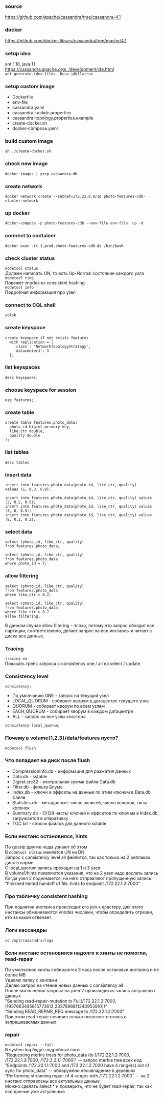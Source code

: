 ### source
https://github.com/apache/cassandra/tree/cassandra-4.1

### docker
https://github.com/docker-library/cassandra/tree/master/4.1

### setup idea
ant 1.10, java 11    
https://cassandra.apache.org/_/development/ide.html  
`ant generate-idea-files -Duse.jdk11=true`

### setup custom image
- Dockerfile
- env-file
- cassandra.yaml
- cassandra-rackdc.properties
- cassandra-topology.properties.example
- create-docker.sh
- docker-compose.yaml

### build custom image
`sh ./create-docker.sh`

### check new image
`docker images | grep cassandra-db`

### create network
`docker network create --subnet=172.22.0.0/16 photo-features-cdb-cluster-network`

### up docker
`docker-compose -p photo-features-cdb --env-file env-file  up -d`

### connect to container
`docker exec -it 1.prod.photo-features-cdb.dc /bin/bash`

### check cluster status
`nodetool status`  
Должен написать UN, то есть Up-Normal состояние каждого узла  
`nodetool ring`  
Покажет vnodes из consistent hashing  
`nodetool info`  
Подробная информация про узел  

### connect to CQL shell
`cqlsh`

### create keyspace
```
create keyspace if not exists features
  with replication = {
    'class': 'NetworkTopologyStrategy',
    'datacenter1': 3
  };
```

### list keyspaces
`desc keyspaces;`

### choose keyspace for session
`use features;`

### create table
```
create table features.photo_data(
  photo_id bigint primary key,
  like_ctr double,
  quality double
);
```

### list tables
`desc tables`

### insert data
```
insert into features.photo_data(photo_id, like_ctr, quality)
values (1, 0.3, 0.8);

insert into features.photo_data(photo_id, like_ctr, quality) values (2, 0.2, 0.5);
insert into features.photo_data(photo_id, like_ctr, quality) values (3, 0, 0.5);
insert into features.photo_data(photo_id, like_ctr, quality) values (8, 0.2, 0.2);
```

### select data
```
select (photo_id, like_ctr, quality)
from features.photo_data;

select (photo_id, like_ctr, quality)
from features.photo_data
where photo_id = 7;
```

### allow filtering
```
select (photo_id, like_ctr, quality) 
from features.photo_data 
where like_ctr > 0.2;

select (photo_id, like_ctr, quality) 
from features.photo_data 
where like_ctr > 0.2 
allow filtering;
```
В данном случае allow filtering - плохо, потому что запрос обходит все партиции, соответственно, делает запрос на все инстансы и читает с диска все данные.

### Tracing
`tracing on`  
Показать трейс запроса с consistency one / all на select / update

### Consistency level
`consistency;`
- По умолчанию ONE - запрос на текущий узел  
- LOCAL_QUORUM - собирает кворум в датацентре текущего узла  
- QUORUM - собирает кворум по всем узлам  
- EACH_QUORUM - собирает кворум в каждом датацентре
- ALL - запрос на все узлы кластера  

`consistency local_quorum;`

### Почему в volume{1,2,3}/data/features пусто?
`nodetool flush`

### Что попадает на диск после flush
- CompressionInfo.db - информация для разжатия данных
- Data.db - sstable
- Digest.crc32 - контрольная сумма файла Data.db
- Filter.db - фильтр Блума
- Index.db - ключи и оффсеты на данные по этим ключам в Data.db файле
- Statistics.db - метаданные: число записей, число колонок, типы колонок
- Summary.db - (1/128 часть) ключей и оффсетов по ключам в Index.db, загружается в оперативку
- TOC.txt - список файлов для данного sstable

### Если инстанс остановился, hints
По gossip другие ноды узнают об этом  
В `nodetool status` меняется UN на DN  
Запрос с consistency level all фейлится, так как только на 2 репликах диск в норме  
C local_quorum запись проходит на 1 и 3 узел  
В volume1/hints появляются указания, что на 2 узел надо дослать запись  
Когда узел 2 поднимается, на него отправляют пропущенную запись  
"Finished hinted handoff of file <name>.hints to endpoint /172.22.1.2:7000"

### Про табличку consistent hashing
При поднятии инстанса происходит его join к кластеру, для этого инстансы обмениваются vnodes числами, чтобы определить отрезки, кто за какой отвечает.

### Логи кассандры
`cd /opt/cassandra/logs`

### Если инстанс остановился надолго и хинты не помогли, read-repair
По умолчанию хинты собираются 3 часа после остановки инстанса и не более MB  
Удаляю папку с хинтами  
Делаю запрос на чтение новых данных с consistency all  
После выполнения запроса на узел 2 производится запись актуальных данных  
"Sending read-repair-mutation to Full(/172.22.1.2:7000,(1937683495815773612,2337896811240953910])"  
"Sending READ_REPAIR_REQ message to /172.22.1.2:7000"  
При этом read-repair починил только неконсистентнось в запрашиваемых данных  

### repair
`nodetool repair --full`  
В system.log будут подробные логи  
"Requesting merkle trees for photo_data (to \[/172.22.1.2:7000, /172.22.1.3:7000, /172.2
2.1.1:7000\]" -- запрос merkle tree всех нод  
"Endpoints /172.22.1.1:7000 and /172.22.1.2:7000 have 4 range(s) out of sync for photo_data" -- обнаружено несовпадение в деревьях  
"Performing streaming repair of 4 ranges with /172.22.1.2:7000" -- на 2 инстанс отправлены все актуальные данные    
Можно сделать select * и проверить, что не будет read-repair, так как все данные уже актуальные
